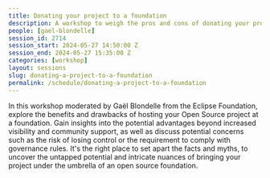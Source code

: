 ```yaml
---
title: Donating your project to a foundation
description: A workshop to weigh the pros and cons of donating your project to a foundation.
people: [gael-blondelle]
session_id: 2714
session_start: 2024-05-27 14:50:00 Z
session_end: 2024-05-27 15:35:00 Z
categories: [workshop]
layout: sessions
slug: donating-a-project-to-a-foundation
permalink: /schedule/donating-a-project-to-a-foundation
---
```


In this workshop moderated by Gaël Blondelle from the Eclipse Foundation, explore the benefits and drawbacks of hosting your Open Source project at a foundation. Gain insights into the potential advantages beyond increased visibility and community support, as well as discuss potential concerns such as the risk of losing control or the requirement to comply with governance rules. It's the right place to set apart the facts and myths, to uncover the untapped potential and intricate nuances of bringing your project under the umbrella of an open source foundation.
